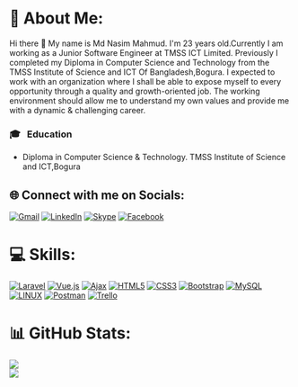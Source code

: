 # 💫 About Me:
Hi there 👋 My name is Md Nasim Mahmud. I'm 23 years old.Currently I am working as a Junior Software Engineer at TMSS ICT Limited. Previously I completed my Diploma in Computer Science and Technology from the TMSS Institute of Science and ICT Of Bangladesh,Bogura. I expected to work with an organization where I shall be able to expose myself to every opportunity through a quality and growth-oriented job. The working environment should allow me to understand my own values and provide me with a dynamic & challenging career.
### 🎓 &nbsp; Education
* Diploma in Computer Science & Technology. TMSS Institute of Science and ICT,Bogura
## 🌐 Connect with me on Socials:
[![Gmail](https://img.shields.io/badge/%20-Send%20Mail-black?color=ef5350&labelColor=ef5350&logo=gmail&logoColor=ffffff)](mailto:letsgonasim@gmail.com)
[![LinkedIn](https://img.shields.io/badge/LinkedIn-%230077B5.svg?logo=linkedin&logoColor=white)](https://www.linkedin.com/in/dev-nasim/)
[![Skype](https://img.shields.io/badge/Skype-join.skype.com-blue?logo=Skype&logoColor=white)](https://join.skype.com/invite/ypsdqX9qV2zB)
[![Facebook](https://img.shields.io/badge/Facebook-%231877F2.svg?logo=Facebook&logoColor=white)](https://www.facebook.com/letsgoNasim/)

# 💻 Skills:
[![Laravel](https://img.shields.io/badge/laravel-%23FF2D20.svg?style=for-the-badge&logo=laravel&logoColor=white)](https://laravel.com/)
[![Vue.js](https://img.shields.io/badge/vuejs-%2335495e.svg?style=for-the-badge&logo=vuedotjs&logoColor=%234FC08D)]()
[![Ajax](https://img.shields.io/badge/Ajax-%23239120.svg?style=for-the-badge&logo=ajax&logoColor=white)]()
[![HTML5](https://img.shields.io/badge/html5-%23E34F26.svg?style=for-the-badge&logo=html5&logoColor=white)]()
[![CSS3](https://img.shields.io/badge/css3-%231572B6.svg?style=for-the-badge&logo=css3&logoColor=white)]()
[![Bootstrap](https://img.shields.io/badge/bootstrap-%23563D7C.svg?style=for-the-badge&logo=bootstrap&logoColor=white)]()
[![MySQL](https://img.shields.io/badge/mysql-%2300f.svg?style=for-the-badge&logo=mysql&logoColor=white)]()
[![LINUX](https://img.shields.io/badge/Linux-FCC624?style=for-the-badge&logo=linux&logoColor=black)]()
[![Postman](https://img.shields.io/badge/Postman-FF6C37?style=for-the-badge&logo=postman&logoColor=white)]()
[![Trello](https://img.shields.io/badge/Trello-%23026AA7.svg?style=for-the-badge&logo=Trello&logoColor=white)]()


# 📊 GitHub Stats:
![](https://github-readme-stats.vercel.app/api?username=dev-nasim&theme=chartreuse-dark&hide_border=false&include_all_commits=false&count_private=true)<br/>
![](https://github-readme-streak-stats.herokuapp.com/?user=dev-nasim&theme=chartreuse-dark&hide_border=false)<br/>
